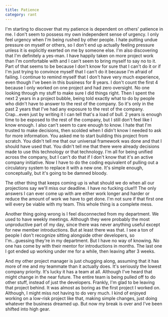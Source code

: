 ```yaml
---
title: Patience
category: rant
---
```

I'm starting to discover that my patience is dependent on others' patience in me. I don't seem to possess my own independent sense of urgency. I only feel urgency when I'm being rushed by other people. I hate putting undue pressure on myself or others, so I don't end up actually feeling pressure unless it is explicitly exerted on me by someone else. I'm also discovering that I'm definitely a yes-man. I have happily taken on more project work than I'm comfortable with and I can't seem to bring myself to say no to it. Part of that seems to be because I don't know for sure that I can't do it or if I'm just trying to convince myself that I can't do it because I'm afraid of failing. I continue to remind myself that I don't have very much experience, even though I've been in this business for 8 years. I don't count the first 4 because I only worked on one project and had zero oversight. No one looking through my stuff to make sure I did things right. Then I spent the next 2 years in a project bubble, being told exactly what to do by people who didn't have to answer to the rest of the company. So it's only in the past 2 years that I've had any exposure to the rest of the company. Crap...even just by writing it I can tell that's a load of bull. 2 years is enough time to be exposed to the rest of the company, but I still don't feel like I know enough. I also can't seem to care enough to know. I hate that I'm trusted to make decisions, then scolded when I didn't know I needed to ask for more information. You asked me to start building this project from scratch. You didn't tell me that our universal framework was done and that I should have used that. You didn't tell me that there were already decisions made to use this technology or that technology. I'm all for being unified across the company, but I can't do that if I don't know that it's an active company initiative. Now I have to do the coding equivalent of pulling out a circulatory system to replace it with a new one. It's simple enough, conceptually, but it's going to be damned bloody.

The other thing that keeps coming up is what should we do when all our projections say we'll miss our deadline. I have no fucking clue!!! The only answers I can ever come up with are either work longer and harder or reduce the amount of work we have to get done. I'm not sure if that first one will every be viable with my team. This whole thing is a complete mess.

Another thing going wrong is I feel disconnected from my department. We used to have weekly meetings. Although they were probably the most unproductive part of my day, since there was never anything useful except for new member introductions. But at least there was that. I see a ton of people I don't recognize sitting alongside other developers, so I'm...guessing they're in my department. But I have no way of knowing. No one has come by with their mentor for introductions in months. The last one I got ended up working under me for a while, then leaving after 3 weeks.

And my other project manager is just chugging along, assuming that it has more of me and my teammate than it actually does. It's seriously the lowest company priority. It's lucky it has a team at all. Although I've heard that might change in the near future. The entire team is being pulled off to do other stuff, instead of just the developers. Frankly, I'm glad to be leaving that project behind. It was almost as boring as the first project I worked on. Although, I might miss not having to do very much. I kind of enjoyed working on a low-risk project like that, making simple changes, just doing whatever the business dreamed up. But now my break is over and I've been shifted into high gear.